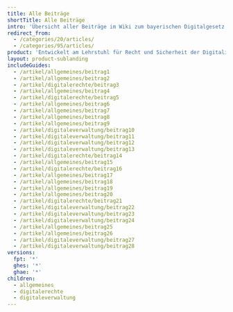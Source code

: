 ```yaml
---
title: Alle Beiträge
shortTitle: Alle Beiträge
intro: 'Übersicht aller Beiträge im Wiki zum bayerischen Digitalgesetz'
redirect_from:
  - /categories/20/articles/
  - /categories/95/articles/
product: 'Entwickelt am Lehrstuhl für Recht und Sicherheit der Digitalisierung (TUM) in Zusammenarbeit mit Studierenden der Hochschule für Politik München (TUM)'
layout: product-sublanding
includeGuides:
  - /artikel/allgemeines/beitrag1
  - /artikel/allgemeines/beitrag2
  - /artikel/digitalerechte/beitrag3
  - /artikel/allgemeines/beitrag4
  - /artikel/digitalerechte/beitrag5
  - /artikel/allgemeines/beitrag6
  - /artikel/allgemeines/beitrag7
  - /artikel/allgemeines/beitrag8
  - /artikel/allgemeines/beitrag9
  - /artikel/digitaleverwaltung/beitrag10
  - /artikel/digitaleverwaltung/beitrag11
  - /artikel/digitaleverwaltung/beitrag12
  - /artikel/digitaleverwaltung/beitrag13
  - /artikel/digitalerechte/beitrag14
  - /artikel/allgemeines/beitrag15
  - /artikel/digitalerechte/beitrag16
  - /artikel/allgemeines/beitrag17
  - /artikel/allgemeines/beitrag18
  - /artikel/allgemeines/beitrag19
  - /artikel/allgemeines/beitrag20
  - /artikel/digitalerechte/beitrag21
  - /artikel/digitaleverwaltung/beitrag22
  - /artikel/digitaleverwaltung/beitrag23
  - /artikel/digitaleverwaltung/beitrag24
  - /artikel/allgemeines/beitrag25
  - /artikel/allgemeines/beitrag26
  - /artikel/digitaleverwaltung/beitrag27
  - /artikel/digitaleverwaltung/beitrag28
versions:
  fpt: '*'
  ghes: '*'
  ghae: '*'
children:
  - allgemeines
  - digitalerechte
  - digitaleverwaltung
---
```


